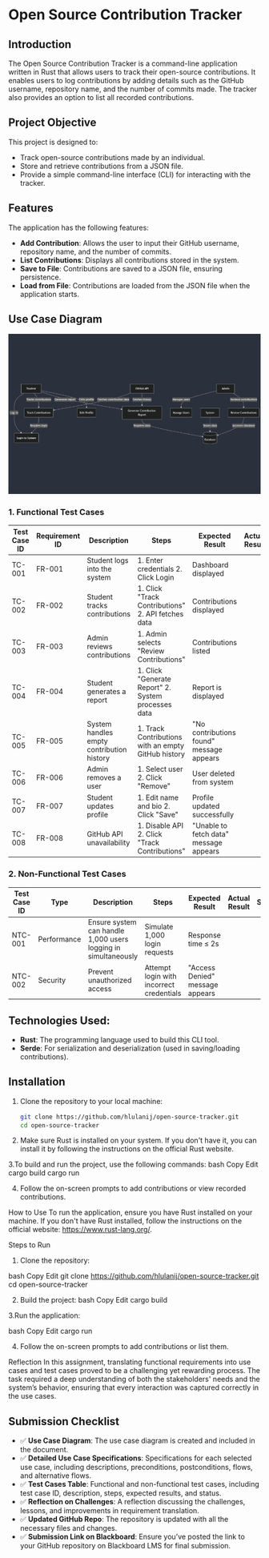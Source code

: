 # Open Source Contribution Tracker

## Introduction
The Open Source Contribution Tracker is a command-line application written in Rust that allows users to track their open-source contributions. It enables users to log contributions by adding details such as the GitHub username, repository name, and the number of commits made. The tracker also provides an option to list all recorded contributions.

## Project Objective
This project is designed to:
- Track open-source contributions made by an individual.
- Store and retrieve contributions from a JSON file.
- Provide a simple command-line interface (CLI) for interacting with the tracker.

## Features
The application has the following features:
- **Add Contribution**: Allows the user to input their GitHub username, repository name, and the number of commits.
- **List Contributions**: Displays all contributions stored in the system.
- **Save to File**: Contributions are saved to a JSON file, ensuring persistence.
- **Load from File**: Contributions are loaded from the JSON file when the application starts.

## Use Case Diagram
![Use Case Diagram](https://github.com/hlulanij/open-source-tracker/blob/main/mermaid-diagram-2025-03-11-204737.png?raw=true)

### 1. Functional Test Cases

| Test Case ID | Requirement ID | Description                         | Steps                                        | Expected Result                 | Actual Result | Status |
|--------------|----------------|-------------------------------------|----------------------------------------------|---------------------------------|----------------|--------|
| TC-001       | FR-001         | Student logs into the system        | 1. Enter credentials 2. Click Login          | Dashboard displayed              |                |        |
| TC-002       | FR-002         | Student tracks contributions        | 1. Click "Track Contributions" 2. API fetches data | Contributions displayed          |                |        |
| TC-003       | FR-003         | Admin reviews contributions         | 1. Admin selects "Review Contributions"      | Contributions listed             |                |        |
| TC-004       | FR-004         | Student generates a report          | 1. Click "Generate Report" 2. System processes data | Report is displayed              |                |        |
| TC-005       | FR-005         | System handles empty contribution history | 1. Track Contributions with an empty GitHub history | "No contributions found" message appears | | |
| TC-006       | FR-006         | Admin removes a user                | 1. Select user 2. Click "Remove"            | User deleted from system         |                |        |
| TC-007       | FR-007         | Student updates profile             | 1. Edit name and bio 2. Click "Save"        | Profile updated successfully     |                |        |
| TC-008       | FR-008         | GitHub API unavailability           | 1. Disable API 2. Click "Track Contributions" | "Unable to fetch data" message appears | | |

### 2. Non-Functional Test Cases

| Test Case ID | Type       | Description                           | Steps                              | Expected Result               | Actual Result | Status |
|--------------|------------|---------------------------------------|------------------------------------|-------------------------------|----------------|--------|
| NTC-001      | Performance| Ensure system can handle 1,000 users logging in simultaneously | Simulate 1,000 login requests      | Response time ≤ 2s             |                |        |
| NTC-002      | Security   | Prevent unauthorized access          | Attempt login with incorrect credentials | "Access Denied" message appears |                |        |

## Technologies Used:
- **Rust**: The programming language used to build this CLI tool.
- **Serde**: For serialization and deserialization (used in saving/loading contributions).

## Installation

1. Clone the repository to your local machine:
   ```bash
   git clone https://github.com/hlulanij/open-source-tracker.git
   cd open-source-tracker
2. Make sure Rust is installed on your system. If you don't have it, you can install it by following the instructions on the official Rust website.

3.To build and run the project, use the following commands:
bash
Copy
Edit
cargo build
cargo run

4. Follow the on-screen prompts to add contributions or view recorded contributions.

How to Use
To run the application, ensure you have Rust installed on your machine. If you don't have Rust installed, follow the instructions on the official website: https://www.rust-lang.org/.

Steps to Run
1. Clone the repository:

bash
Copy
Edit
git clone https://github.com/hlulanij/open-source-tracker.git
cd open-source-tracker

2. Build the project:
bash
Copy
Edit
cargo build

3.Run the application:

bash
Copy
Edit
cargo run

4. Follow the on-screen prompts to add contributions or list them.

Reflection
In this assignment, translating functional requirements into use cases and test cases proved to be a challenging yet rewarding process. The task required a deep understanding of both the stakeholders' needs and the system’s behavior, ensuring that every interaction was captured correctly in the use cases.

## Submission Checklist

- ✅ **Use Case Diagram**: The use case diagram is created and included in the document.
- ✅ **Detailed Use Case Specifications**: Specifications for each selected use case, including descriptions, preconditions, postconditions, flows, and alternative flows.
- ✅ **Test Cases Table**: Functional and non-functional test cases, including test case ID, description, steps, expected results, and status.
- ✅ **Reflection on Challenges**: A reflection discussing the challenges, lessons, and improvements in requirement translation.
- ✅ **Updated GitHub Repo**: The repository is updated with all the necessary files and changes.
- ✅ **Submission Link on Blackboard**: Ensure you’ve posted the link to your GitHub repository on Blackboard LMS for final submission.
